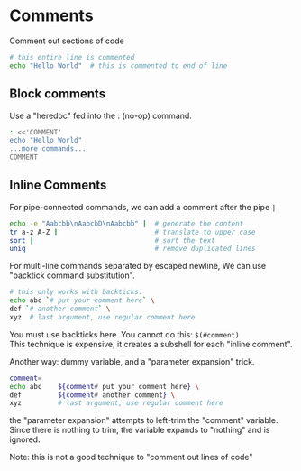 # Comments
Comment out sections of code

``` bash
# this entire line is commented
echo "Hello World"  # this is commented to end of line
```

## Block comments
Use a "heredoc" fed into the : (no-op) command.
``` bash
: <<'COMMENT'
echo "Hello World"
...more commands...
COMMENT
```

## Inline Comments
For pipe-connected commands, we can add a comment after the pipe `|`
``` bash
echo -e "Aabcbb\nAabcbD\nAabcbb" |  # generate the content
tr a-z A-Z |                        # translate to upper case
sort |                              # sort the text
uniq                                # remove duplicated lines
```

For multi-line commands separated by escaped newline, We can use "backtick command substitution".

``` bash
# this only works with backticks.
echo abc `# put your comment here` \
def `# another comment` \
xyz  # last argument, use regular comment here
```

You must use backticks here. You cannot do this: `$(#comment)`  
This technique is expensive, it creates a subshell for each "inline comment".

Another way: dummy variable, and a "parameter expansion" trick.

``` bash
comment=
echo abc    ${comment# put your comment here} \
def         ${comment# another comment} \
xyz         # last argument, use regular comment here
```
the "parameter expansion" attempts to left-trim the "comment" variable.
Since there is nothing to trim, the variable expands to "nothing" and is ignored.

Note: this is not a good technique to "comment out lines of code"
